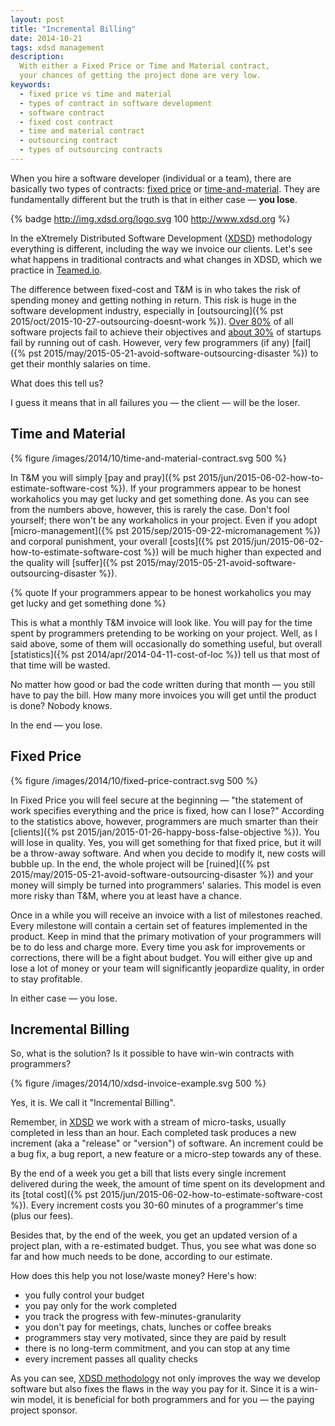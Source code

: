```yaml
---
layout: post
title: "Incremental Billing"
date: 2014-10-21
tags: xdsd management
description:
  With either a Fixed Price or Time and Material contract,
  your chances of getting the project done are very low.
keywords:
  - fixed price vs time and material
  - types of contract in software development
  - software contract
  - fixed cost contract
  - time and material contract
  - outsourcing contract
  - types of outsourcing contracts
---
```


When you hire a software developer (individual or a team), there are
basically two types of contracts:
[fixed price](https://en.wikipedia.org/wiki/Fixed-price_contract) or
[time-and-material](https://en.wikipedia.org/wiki/Time_and_materials).
They are fundamentally different but the truth is that in either case &mdash;
**you lose**.

{% badge http://img.xdsd.org/logo.svg 100 http://www.xdsd.org %}

In the eXtremely Distributed Software Development
([XDSD](http://www.xdsd.org)) methodology everything is different, including
the way we invoice our clients. Let's see what happens in traditional
contracts and what changes in XDSD, which we practice
in [Teamed.io](http://www.teamed.io).

<!--more-->

The difference between fixed-cost and T&M is in who takes the risk of spending
money and getting nothing in return. This risk is huge in the software
development industry, especially in [outsourcing]({% pst 2015/oct/2015-10-27-outsourcing-doesnt-work %}).
[Over 80%](http://www.projectsmart.co.uk/docs/chaos-report.pdf) of all
software projects fail to achieve their objectives and
[about 30%](http://thenextweb.com/insider/2014/09/25/top-20-reasons-startups-fail-report/)
of startups fail by running out of cash.
However, very few programmers (if any)
[fail]({% pst 2015/may/2015-05-21-avoid-software-outsourcing-disaster %})
to get their monthly salaries on time.

What does this tell us?

I guess it means that in all failures you &mdash; the client &mdash; will be the loser.

## Time and Material

{% figure /images/2014/10/time-and-material-contract.svg 500 %}

In T&M you will simply
[pay and pray]({% pst 2015/jun/2015-06-02-how-to-estimate-software-cost %}).
If your programmers
appear to be honest workaholics you may get lucky and get something done.
As you can see from the numbers above, however, this is rarely the case. Don't fool yourself;
there won't be any workaholics in your project. Even if you adopt
[micro-management]({% pst 2015/sep/2015-09-22-micromanagement %})
and corporal punishment, your overall
[costs]({% pst 2015/jun/2015-06-02-how-to-estimate-software-cost %})
will be much higher than expected and the quality will
[suffer]({% pst 2015/may/2015-05-21-avoid-software-outsourcing-disaster %}).

{% quote If your programmers appear to be honest workaholics you may get lucky and get something done %}

This is what a monthly T&M invoice will look like. You will pay for
the time spent by programmers pretending to be working on your project.
Well, as I said above, some of them will occasionally do something useful,
but overall
[statistics]({% pst 2014/apr/2014-04-11-cost-of-loc %})
tell us that most of that time will be wasted.

No matter how good or bad the code written during that month &mdash; you still have
to pay the bill. How many more invoices you will get until the
product is done? Nobody knows.

In the end &mdash; you lose.

## Fixed Price

{% figure /images/2014/10/fixed-price-contract.svg 500 %}

In Fixed Price you will feel secure at the beginning &mdash; "the statement
of work specifies everything and the price is fixed, how can I lose?"
According to the statistics above, however, programmers are much smarter than their
[clients]({% pst 2015/jan/2015-01-26-happy-boss-false-objective %}).
You will lose in quality. Yes, you will get something for that
fixed price, but it will be a throw-away software. And when you decide to
modify it, new costs will bubble up. In the end, the whole project will be
[ruined]({% pst 2015/may/2015-05-21-avoid-software-outsourcing-disaster %})
and your money will simply be turned into programmers' salaries. This model is even more
risky than T&M, where you at least have a chance.

Once in a while you will receive an invoice with a list of milestones reached.
Every milestone will contain a certain set of features implemented in
the product. Keep in mind that the primary motivation of your programmers will
be to do less and charge more. Every time you ask for improvements
or corrections, there will be a fight about budget. You will either give
up and lose a lot of money or your team will significantly jeopardize
quality, in order to stay profitable.

In either case &mdash; you lose.

## Incremental Billing

So, what is the solution? Is it possible to have win-win
contracts with programmers?

{% figure /images/2014/10/xdsd-invoice-example.svg 500 %}

Yes, it is. We call it "Incremental Billing".

Remember, in [XDSD](http://www.xdsd.org) we work with a stream of micro-tasks, usually completed
in less than an hour. Each completed task produces a new increment (aka a "release" or "version") of software.
An increment could be a bug fix, a bug report, a new feature or
a micro-step towards any of these.

By the end of a week you get a bill that lists every single increment
delivered during the week, the amount of time spent on its development
and its
[total cost]({% pst 2015/jun/2015-06-02-how-to-estimate-software-cost %}).
Every increment costs you 30-60 minutes of a programmer's
time (plus our fees).

Besides that, by the end of the week, you get an updated version
of a project plan, with a re-estimated budget. Thus, you see what was
done so far and how much needs to be done, according to our estimate.

How does this help you not lose/waste money? Here's how:

 * you fully control your budget
 * you pay only for the work completed
 * you track the progress with few-minutes-granularity
 * you don't pay for meetings, chats, lunches or coffee breaks
 * programmers stay very motivated, since they are paid by result
 * there is no long-term commitment, and you can stop at any time
 * every increment passes all quality checks

As you can see, [XDSD methodology](http://www.xdsd.org) not only
improves the way we develop software but also fixes the flaws in
the way you pay for it. Since it is a win-win model, it is beneficial
for both programmers and for you &mdash; the paying project sponsor.
